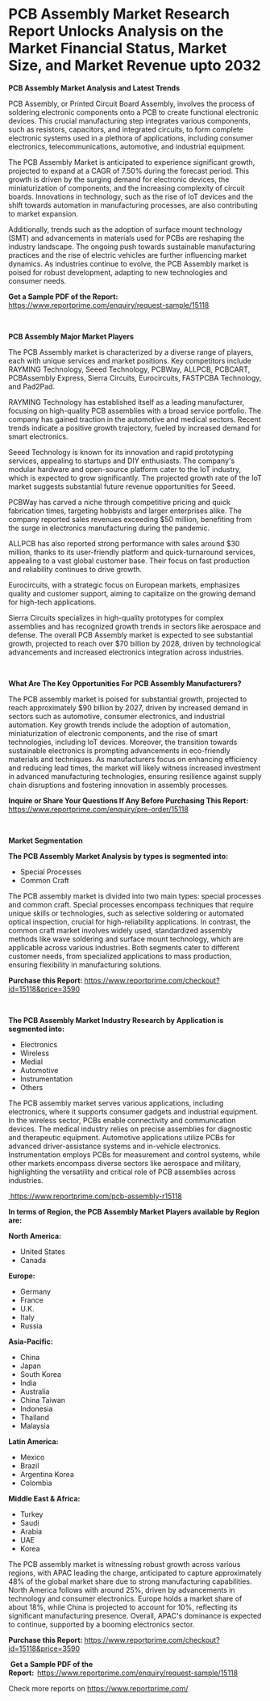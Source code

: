 <p><h1>PCB Assembly Market Research Report Unlocks Analysis on the Market Financial Status, Market Size, and Market Revenue upto 2032</h1></p><p><strong>PCB Assembly Market Analysis and Latest Trends</strong></p>
<p><p>PCB Assembly, or Printed Circuit Board Assembly, involves the process of soldering electronic components onto a PCB to create functional electronic devices. This crucial manufacturing step integrates various components, such as resistors, capacitors, and integrated circuits, to form complete electronic systems used in a plethora of applications, including consumer electronics, telecommunications, automotive, and industrial equipment.</p><p>The PCB Assembly Market is anticipated to experience significant growth, projected to expand at a CAGR of 7.50% during the forecast period. This growth is driven by the surging demand for electronic devices, the miniaturization of components, and the increasing complexity of circuit boards. Innovations in technology, such as the rise of IoT devices and the shift towards automation in manufacturing processes, are also contributing to market expansion.</p><p>Additionally, trends such as the adoption of surface mount technology (SMT) and advancements in materials used for PCBs are reshaping the industry landscape. The ongoing push towards sustainable manufacturing practices and the rise of electric vehicles are further influencing market dynamics. As industries continue to evolve, the PCB Assembly market is poised for robust development, adapting to new technologies and consumer needs.</p></p>
<p><strong>Get a Sample PDF of the Report:&nbsp;</strong> <a href="https://www.reportprime.com/enquiry/request-sample/15118?utm_campaign=3282&utm_medium=2&utm_source=Github&utm_content=ia&utm_term=20032025&utm_id=pcb-assembly">https://www.reportprime.com/enquiry/request-sample/15118</a></p>
<p>&nbsp;</p>
<p><strong>PCB Assembly Major Market Players</strong></p>
<p><p>The PCB Assembly market is characterized by a diverse range of players, each with unique services and market positions. Key competitors include RAYMING Technology, Seeed Technology, PCBWay, ALLPCB, PCBCART, PCBAssembly Express, Sierra Circuits, Eurocircuits, FASTPCBA Technology, and Pad2Pad.</p><p>RAYMING Technology has established itself as a leading manufacturer, focusing on high-quality PCB assemblies with a broad service portfolio. The company has gained traction in the automotive and medical sectors. Recent trends indicate a positive growth trajectory, fueled by increased demand for smart electronics.</p><p>Seeed Technology is known for its innovation and rapid prototyping services, appealing to startups and DIY enthusiasts. The company's modular hardware and open-source platform cater to the IoT industry, which is expected to grow significantly. The projected growth rate of the IoT market suggests substantial future revenue opportunities for Seeed.</p><p>PCBWay has carved a niche through competitive pricing and quick fabrication times, targeting hobbyists and larger enterprises alike. The company reported sales revenues exceeding $50 million, benefiting from the surge in electronics manufacturing during the pandemic.</p><p>ALLPCB has also reported strong performance with sales around $30 million, thanks to its user-friendly platform and quick-turnaround services, appealing to a vast global customer base. Their focus on fast production and reliability continues to drive growth.</p><p>Eurocircuits, with a strategic focus on European markets, emphasizes quality and customer support, aiming to capitalize on the growing demand for high-tech applications.</p><p>Sierra Circuits specializes in high-quality prototypes for complex assemblies and has recognized growth trends in sectors like aerospace and defense. The overall PCB Assembly market is expected to see substantial growth, projected to reach over $70 billion by 2028, driven by technological advancements and increased electronics integration across industries.</p></p>
<p>&nbsp;</p>
<p><strong>What Are The Key Opportunities For PCB Assembly Manufacturers?</strong></p>
<p><p>The PCB assembly market is poised for substantial growth, projected to reach approximately $90 billion by 2027, driven by increased demand in sectors such as automotive, consumer electronics, and industrial automation. Key growth trends include the adoption of automation, miniaturization of electronic components, and the rise of smart technologies, including IoT devices. Moreover, the transition towards sustainable electronics is prompting advancements in eco-friendly materials and techniques. As manufacturers focus on enhancing efficiency and reducing lead times, the market will likely witness increased investment in advanced manufacturing technologies, ensuring resilience against supply chain disruptions and fostering innovation in assembly processes.</p></p>
<p><strong>Inquire or Share Your Questions If Any Before Purchasing This Report:</strong> <a href="https://www.reportprime.com/enquiry/pre-order/15118?utm_campaign=3282&utm_medium=2&utm_source=Github&utm_content=ia&utm_term=20032025&utm_id=pcb-assembly">https://www.reportprime.com/enquiry/pre-order/15118</a></p>
<p>&nbsp;</p>
<p><strong>Market Segmentation</strong></p>
<p><strong>The PCB Assembly Market Analysis by types is segmented into:</strong></p>
<p><ul><li>Special Processes</li><li>Common Craft</li></ul></p>
<p><p>The PCB assembly market is divided into two main types: special processes and common craft. Special processes encompass techniques that require unique skills or technologies, such as selective soldering or automated optical inspection, crucial for high-reliability applications. In contrast, the common craft market involves widely used, standardized assembly methods like wave soldering and surface mount technology, which are applicable across various industries. Both segments cater to different customer needs, from specialized applications to mass production, ensuring flexibility in manufacturing solutions.</p></p>
<p><strong>Purchase this Report:&nbsp;</strong><a href="https://www.reportprime.com/checkout?id=15118&price=3590&utm_campaign=3282&utm_medium=2&utm_source=Github&utm_content=ia&utm_term=20032025&utm_id=pcb-assembly">https://www.reportprime.com/checkout?id=15118&price=3590</a></p>
<p>&nbsp;</p>
<p><strong>The PCB Assembly Market Industry Research by Application is segmented into:</strong></p>
<p><ul><li>Electronics</li><li>Wireless</li><li>Medial</li><li>Automotive</li><li>Instrumentation</li><li>Others</li></ul></p>
<p><p>The PCB assembly market serves various applications, including electronics, where it supports consumer gadgets and industrial equipment. In the wireless sector, PCBs enable connectivity and communication devices. The medical industry relies on precise assemblies for diagnostic and therapeutic equipment. Automotive applications utilize PCBs for advanced driver-assistance systems and in-vehicle electronics. Instrumentation employs PCBs for measurement and control systems, while other markets encompass diverse sectors like aerospace and military, highlighting the versatility and critical role of PCB assemblies across industries.</p></p>
<p><a href="https://www.reportprime.com/pcb-assembly-r15118?utm_campaign=3282&utm_medium=2&utm_source=Github&utm_content=ia&utm_term=20032025&utm_id=pcb-assembly">&nbsp;https://www.reportprime.com/pcb-assembly-r15118</a></p>
<p><strong>In terms of Region, the PCB Assembly Market Players available by Region are:</strong></p>
<p>
    <p> <strong> North America: </strong>
        <ul>
            <li>United States</li>
            <li>Canada</li>
        </ul>
        </p> 
    <p> <strong> Europe: </strong>
        <ul>
            <li>Germany</li>
            <li>France</li>
            <li>U.K.</li>
            <li>Italy</li>
            <li>Russia</li>
        </ul>
        </p> 
    <p> <strong> Asia-Pacific: </strong>
        <ul>
            <li>China</li>
            <li>Japan</li>
            <li>South Korea</li>
            <li>India</li>
            <li>Australia</li>
            <li>China Taiwan</li>
            <li>Indonesia</li>
            <li>Thailand</li>
            <li>Malaysia</li>
        </ul>
        </p> 
    <p> <strong> Latin America: </strong>
        <ul>
            <li>Mexico</li>
            <li>Brazil</li>
            <li>Argentina Korea</li>
            <li>Colombia</li>
        </ul>
        </p> 
    <p> <strong> Middle East & Africa: </strong>
        <ul>
            <li>Turkey</li>
            <li>Saudi</li>
            <li>Arabia</li>
            <li>UAE</li>
            <li>Korea</li>
        </ul>
    </p>
    </p>
<p><p>The PCB assembly market is witnessing robust growth across various regions, with APAC leading the charge, anticipated to capture approximately 48% of the global market share due to strong manufacturing capabilities. North America follows with around 25%, driven by advancements in technology and consumer electronics. Europe holds a market share of about 18%, while China is projected to account for 10%, reflecting its significant manufacturing presence. Overall, APAC's dominance is expected to continue, supported by a booming electronics sector.</p></p>
<p><strong>Purchase this Report: </strong><a href="https://www.reportprime.com/checkout?id=15118&price=3590&utm_campaign=3282&utm_medium=2&utm_source=Github&utm_content=ia&utm_term=20032025&utm_id=pcb-assembly">https://www.reportprime.com/checkout?id=15118&price=3590</a></p>
<p>&nbsp;<strong>Get a Sample PDF of the Report:&nbsp;&nbsp;</strong><a href="https://www.reportprime.com/enquiry/request-sample/15118?utm_campaign=3282&utm_medium=2&utm_source=Github&utm_content=ia&utm_term=20032025&utm_id=pcb-assembly">https://www.reportprime.com/enquiry/request-sample/15118</a></p>
<p><strong></strong></p>
<p>Check more reports on <a href="https://www.reportprime.com/?utm_campaign=3282&utm_medium=2&utm_source=Github&utm_content=ia&utm_term=20032025&utm_id=pcb-assembly">https://www.reportprime.com/</a></p>